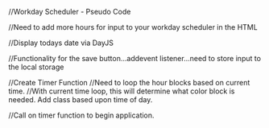 //Workday Scheduler - Pseudo Code 


//Need to add more hours for input to your workday scheduler in the HTML

//Display todays date via DayJS

//Functionality for the save button...addevent listener...need to store input to the local storage

//Create Timer Function
    //Need to loop the hour blocks based on current time. 
    //With current time loop, this will determine what color block is needed. Add class based upon time of day. 

//Call on timer function to begin application. 
 
